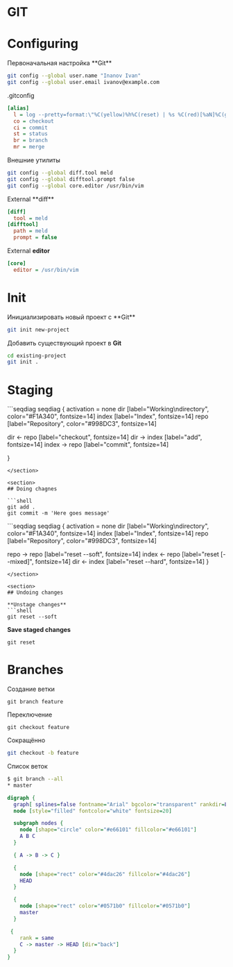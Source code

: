 # GIT

# Configuring

<section>
Первоначальная настройка **Git**

```bash
git config --global user.name "Inanov Ivan"
git config --global user.email ivanov@example.com
```
</section>

<section>

.gitconfig
```ini
[alias]
  l = log --pretty=format:\"%C(yellow)%h%C(reset) | %s %C(red)[%aN]%C(green)%d%C(reset)\" --decorate --graph --all
  co = checkout
  ci = commit
  st = status
  br = branch
  mr = merge
```
</section>

<section>
Внешние утилиты

```bash
git config --global diff.tool meld
git config --global difftool.prompt false
git config --global core.editor /usr/bin/vim
```
</section>

<section>
External **diff**

```ini
[diff]
  tool = meld
[difftool]
  path = meld
  prompt = false
```
External **editor**

```ini
[core]
  editor = /usr/bin/vim
```
</section>

# Init

<section>
Инициализировать новый проект c **Git**

```bash
git init new-project
```

Добавить существующий проект в **Git**

```bash
cd existing-project
git init .
```
</section>

# Staging

<section>
```seqdiag
seqdiag {
  activation = none
  dir [label="Working\ndirectory", color="#F1A340", fontsize=14]
  index [label="Index", fontsize=14]
  repo [label="Repository", color="#998DC3", fontsize=14]

  dir <- repo [label="checkout", fontsize=14]
  dir -> index [label="add", fontsize=14]
  index -> repo [label="commit", fontsize=14]

}
```
</section>

<section>
## Doing chagnes

```shell
git add .
git commit -m 'Here goes message'
```
</section>

<section>
```seqdiag
seqdiag {
  activation = none
  dir [label="Working\ndirectory", color="#F1A340", fontsize=14]
  index [label="Index", fontsize=14]
  repo [label="Repository", color="#998DC3", fontsize=14]

  repo -> repo [label="reset --soft", fontsize=14]
  index <- repo [label="reset [--mixed]", fontsize=14]
  dir <- index [label="reset --hard", fontsize=14]
}
```
</section>

<section>
## Undoing changes

**Unstage changes**
```shell
git reset --soft
```

**Save staged changes**
```shell
git reset
```
</section>

# Branches

<section>
Создание ветки

```shell
git branch feature
```

Переключение

```shell
git checkout feature
```

Сокращённо

```bash
git checkout -b feature
```
</section>

<section>
  Список веток

```bash
$ git branch --all
* master
```

```dot
digraph {
  graph[ splines=false fontname="Arial" bgcolor="transparent" rankdir=LR]
  node [style="filled" fontcolor="white" fontsize=20]

  subgraph nodes {
    node [shape="circle" color="#e66101" fillcolor="#e66101"]
    A B C
  }

  { A -> B -> C }

  {
    node [shape="rect" color="#4dac26" fillcolor="#4dac26"]
    HEAD
  }

  {
    node [shape="rect" color="#0571b0" fillcolor="#0571b0"]
    master
  }

 {
    rank = same
    C -> master -> HEAD [dir="back"]
  }
}
```
</section>

<script src="highlight.min.js"></script>